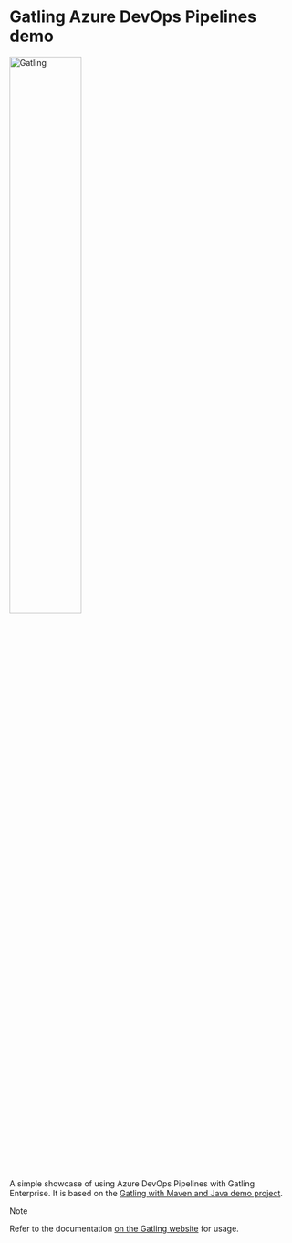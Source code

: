 # Gatling Azure DevOps Pipelines demo

[<img src="https://gatling.io/wp-content/uploads/2019/04/logo-gatling-transparent@15x.svg" alt="Gatling" width="50%">](https://gatling.io)

A simple showcase of using Azure DevOps Pipelines with Gatling Enterprise.
It is based on the [Gatling with Maven and Java demo project](https://github.com/gatling/gatling-maven-plugin-demo-java).

> [!NOTE]
> Refer to the documentation [on the Gatling website](https://gatling.io/docs/enterprise/cloud/reference/plugins/azure_devops/) for usage.

